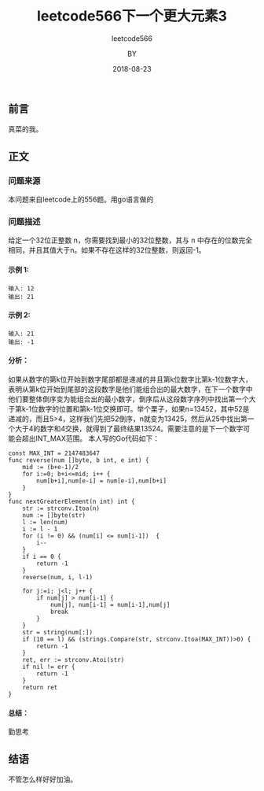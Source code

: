 ﻿---
layout:     post
title:      leetcode566下一个更大元素3
subtitle:   leetcode566
date:       2018-08-23
author:     BY
header-img: img/post-bg-universe.jpg
catalog: true
tags:
    - Blog
---


## 前言

真菜的我。

## 正文

### 问题来源

本问题来自leetcode上的556题。用go语言做的

### 问题描述


给定一个32位正整数 n，你需要找到最小的32位整数，其与 n 中存在的位数完全相同，并且其值大于n。如果不存在这样的32位整数，则返回-1。

#### 示例 1:
```
输入: 12
输出: 21
``` 
#### 示例 2:
```
输入: 21
输出: -1
``` 

#### 分析：
如果从数字的第k位开始到数字尾部都是递减的并且第k位数字比第k-1位数字大，表明从第k位开始到尾部的这段数字是他们能组合出的最大数字，在下一个数字中他们要整体倒序变为能组合出的最小数字，倒序后从这段数字序列中找出第一个大于第k-1位数字的位置和第k-1位交换即可。举个栗子，如果n=13452，其中52是递减的，而且5>4，这样我们先把52倒序，n就变为13425，然后从25中找出第一个大于4的数字和4交换，就得到了最终结果13524。需要注意的是下一个数字可能会超出INT_MAX范围。
本人写的Go代码如下： 
```
const MAX_INT = 2147483647
func reverse(num []byte, b int, e int) {
	mid := (b+e-1)/2
	for i:=0; b+i<=mid; i++ {
		num[b+i],num[e-i] = num[e-i],num[b+i]
	}
}
func nextGreaterElement(n int) int {
	str := strconv.Itoa(n)
	num := []byte(str)
	l := len(num)
	i := l - 1
	for (i != 0) && (num[i] <= num[i-1])  {
		i--
	}
	if i == 0 {
		return -1
	}
	reverse(num, i, l-1)
	
	for j:=i; j<l; j++ {
		if num[j] > num[i-1] {
			num[j], num[i-1] = num[i-1],num[j]
			break
		}
	}
	str = string(num[:])
    if (10 == l) && (strings.Compare(str, strconv.Itoa(MAX_INT))>0) {
        return -1
    }
	ret, err := strconv.Atoi(str)
	if nil != err {
		return -1
	}
	return ret
}
```
#### 总结：
勤思考

## 结语
不管怎么样好好加油。

